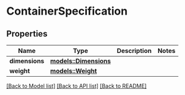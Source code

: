 # ContainerSpecification

## Properties

Name | Type | Description | Notes
------------ | ------------- | ------------- | -------------
**dimensions** | [**models::Dimensions**](Dimensions.md) |  | 
**weight** | [**models::Weight**](Weight.md) |  | 

[[Back to Model list]](../README.md#documentation-for-models) [[Back to API list]](../README.md#documentation-for-api-endpoints) [[Back to README]](../README.md)


